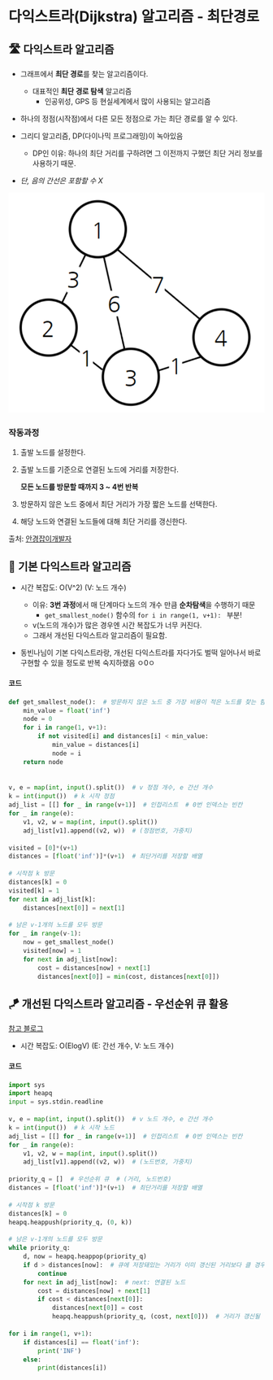 # 다익스트라(Dijkstra) 알고리즘 - 최단경로



## 🛣️ 다익스트라 알고리즘

- 그래프에서 **최단 경로**를 찾는 알고리즘이다.
  - 대표적인 **최단 경로 탐색** 알고리즘
    - 인공위성, GPS 등 현실세계에서 많이 사용되는 알고리즘

- 하나의 정점(시작점)에서 다른 모든 정점으로 가는 최단 경로를 알 수 있다. 
- 그리디 알고리즘, DP(다이나믹 프로그래밍)이 녹아있음
  - DP인 이유: 하나의 최단 거리를 구하려면 그 이전까지 구했던 최단 거리 정보를 사용하기 때문.

- *단, 음의 간선은 포함할 수 X*

![image-20220326220833918](Dijkstra.assets/image-20220326220833918.png)

### 작동과정

1. 출발 노드를 설정한다.

2. 출발 노드를 기준으로 연결된 노드에 거리를 저장한다.

   **모든 노드를 방문할 때까지 3 ~ 4번 반복**

3. 방문하지 않은 노드 중에서 최단 거리가 가장 짧은 노드를 선택한다.

4. 해당 노드와 연결된 노드들에 대해 최단 거리를 갱신한다.



출처: [안경잡이개발자](https://m.blog.naver.com/ndb796/221234424646)



## 🏑 기본 다익스트라 알고리즘

- 시간 복잡도: O(V^2)    (V: 노드 개수)
  - 이유: **3번 과정**에서 매 단계마다 노드의 개수 만큼 **순차탐색**을 수행하기 때문
    - `get_smallest_node()` 함수의 `for i in range(1, v+1): ` 부분!
  - v(노드의 개수)가 많은 경우엔 시간 복잡도가 너무 커진다.
  - 그래서 개선된 다익스트라 알고리즘이 필요함.

- 동빈나님이 기본 다익스트라랑, 개선된 다익스트라를 자다가도 벌떡 일어나서 바로 구현할 수 있을 정도로 반복 숙지하랬음 ㅇ0ㅇ

#### 코드

```python
def get_smallest_node():  # 방문하지 않은 노드 중 가장 비용이 적은 노드를 찾는 함수
    min_value = float('inf')
    node = 0
    for i in range(1, v+1):
        if not visited[i] and distances[i] < min_value:
            min_value = distances[i]
            node = i
    return node


v, e = map(int, input().split())  # v 정점 개수, e 간선 개수
k = int(input())  # k 시작 정점
adj_list = [[] for _ in range(v+1)]  # 인접리스트  # 0번 인덱스는 빈칸
for _ in range(e):
    v1, v2, w = map(int, input().split())
    adj_list[v1].append((v2, w))  # (정점번호, 가중치)

visited = [0]*(v+1)
distances = [float('inf')]*(v+1)  # 최단거리를 저장할 배열

# 시작점 k 방문
distances[k] = 0
visited[k] = 1
for next in adj_list[k]:
    distances[next[0]] = next[1]

# 남은 v-1개의 노드를 모두 방문
for _ in range(v-1):
    now = get_smallest_node()
    visited[now] = 1
    for next in adj_list[now]:
        cost = distances[now] + next[1]
        distances[next[0]] = min(cost, distances[next[0]])
```



## 🪁 개선된 다익스트라 알고리즘 - 우선순위 큐 활용

[참고 블로그](https://techblog-history-younghunjo1.tistory.com/248?category=1014800)

- 시간 복잡도: O(ElogV)    (E: 간선 개수, V: 노드 개수)

#### 코드

```python
import sys
import heapq
input = sys.stdin.readline

v, e = map(int, input().split())  # v 노드 개수, e 간선 개수
k = int(input())  # k 시작 노드
adj_list = [[] for _ in range(v+1)]  # 인접리스트  # 0번 인덱스는 빈칸
for _ in range(e):
    v1, v2, w = map(int, input().split())
    adj_list[v1].append((v2, w))  # (노드번호, 가중치)

priority_q = []  # 우선순위 큐  # (거리, 노드번호)
distances = [float('inf')]*(v+1)  # 최단거리를 저장할 배열

# 시작점 k 방문
distances[k] = 0
heapq.heappush(priority_q, (0, k))

# 남은 v-1개의 노드를 모두 방문
while priority_q:
    d, now = heapq.heappop(priority_q)
    if d > distances[now]:  # 큐에 저장돼있는 거리가 이미 갱신된 거리보다 클 경우 무시
        continue
    for next in adj_list[now]:  # next: 연결된 노드
        cost = distances[now] + next[1]
        if cost < distances[next[0]]:
            distances[next[0]] = cost
            heapq.heappush(priority_q, (cost, next[0]))  # 거리가 갱신될 경우에만 큐에 넣는다.

for i in range(1, v+1):
    if distances[i] == float('inf'):
        print('INF')
    else:
        print(distances[i])
```

